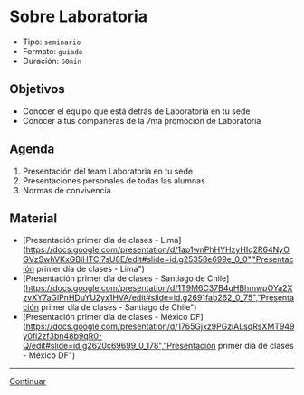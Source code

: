 # Sobre Laboratoria
- Tipo: `seminario`
- Formato: `guiado`
- Duración: `60min`

## Objetivos

- Conocer el equipo que está detrás de Laboratoria en tu sede
- Conocer a tus compañeras de la 7ma promoción de Laboratoria

## Agenda

1. Presentación del team Laboratoria en tu sede
2. Presentaciones personales de todas las alumnas
3. Normas de convivencia

## Material
* [Presentación primer día de clases - Lima](https://docs.google.com/presentation/d/1ap1wnPhHYHzyHIq2R64NyOGVzSwhVKxGBiHTCI7sU8E/edit#slide=id.g25358e699e_0_0","Presentación primer día de clases - Lima")
* [Presentación primer día de clases - Santiago de Chile](https://docs.google.com/presentation/d/1T9M6C37B4qHBhmwpOYa2XzvXY7aGlPnHDuYU2yx1HVA/edit#slide=id.g2691fab262_0_75","Presentación primer día de clases - Santiago de Chile")
* [Presentación primer día de clases - México DF](https://docs.google.com/presentation/d/1765Gjxz9PGziALsqRsXMT949y0fi2zf3bn48b9qR0-Q/edit#slide=id.g2620c69699_0_178","Presentación primer día de clases - México DF")

***

[Continuar](02-sprint-demo.md)

